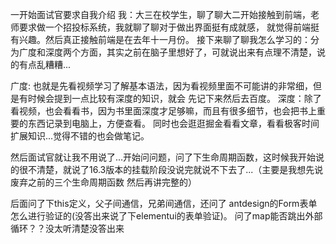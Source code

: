 一开始面试官要求自我介绍
我：大三在校学生，聊了聊大二开始接触到前端，老师要求做一个招投标系统，我就聊了聊对于做出界面挺有成就感，
就觉得前端挺有兴趣。然后真正接触前端是在去年十一月份。
接下来聊了聊我怎么学习的：分为广度和深度两个方面，其实之前在脑子里想好了，可就说出来有点理不清楚，说的有点乱糟糟...

广度: 也就是先看视频学习了解基本语法，因为看视频里面不可能讲的非常细，但是有时候会提到一点比较有深度的知识，就会
先记下来然后去百度。
深度：除了看视频，也会看看书，因为书里面深度才足够嘛，而且有很多细节，也会把书上重要的东西记录到电脑上，方便查看。
同时也会逛逛掘金看看文章，看看极客时间扩展知识...觉得不错的也会做笔记。

然后面试官就让我不用说了...开始问问题，问了下生命周期函数，这时候我开始说的很不清楚，就说了16.3版本的挂载阶段没说完就说不下去了...（主要是我想先说废弃之前的三个生命周期函数 然后再讲完整的）

后面问了下this定义，父子间通信，兄弟间通信，还问了 antdesign的Form表单怎么进行验证的(没答出来说了下elementui的表单验证)。
问了map能否跳出外部循环？？没太听清楚没答出来


